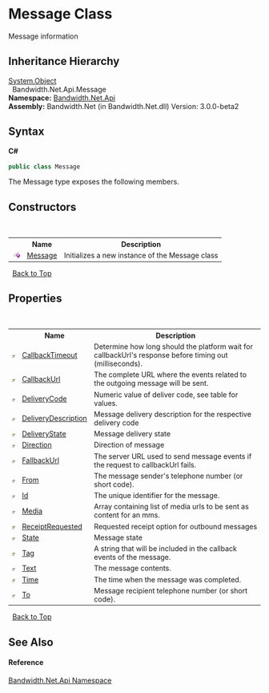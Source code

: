 ﻿# Message Class
 

Message information


## Inheritance Hierarchy
<a href="http://msdn2.microsoft.com/en-us/library/e5kfa45b" target="_blank">System.Object</a><br />&nbsp;&nbsp;Bandwidth.Net.Api.Message<br />
**Namespace:**&nbsp;<a href ="N_Bandwidth_Net_Api.md">Bandwidth.Net.Api</a><br />**Assembly:**&nbsp;Bandwidth.Net (in Bandwidth.Net.dll) Version: 3.0.0-beta2

## Syntax

**C#**<br />
``` C#
public class Message
```

The Message type exposes the following members.


## Constructors
&nbsp;<table><tr><th></th><th>Name</th><th>Description</th></tr><tr><td>![Public method](media/pubmethod.gif "Public method")</td><td><a href ="M_Bandwidth_Net_Api_Message__ctor.md">Message</a></td><td>
Initializes a new instance of the Message class</td></tr></table>&nbsp;
<a href="#message-class">Back to Top</a>

## Properties
&nbsp;<table><tr><th></th><th>Name</th><th>Description</th></tr><tr><td>![Public property](media/pubproperty.gif "Public property")</td><td><a href ="P_Bandwidth_Net_Api_Message_CallbackTimeout.md">CallbackTimeout</a></td><td>
Determine how long should the platform wait for callbackUrl's response before timing out (milliseconds).</td></tr><tr><td>![Public property](media/pubproperty.gif "Public property")</td><td><a href ="P_Bandwidth_Net_Api_Message_CallbackUrl.md">CallbackUrl</a></td><td>
The complete URL where the events related to the outgoing message will be sent.</td></tr><tr><td>![Public property](media/pubproperty.gif "Public property")</td><td><a href ="P_Bandwidth_Net_Api_Message_DeliveryCode.md">DeliveryCode</a></td><td>
Numeric value of deliver code, see table for values.</td></tr><tr><td>![Public property](media/pubproperty.gif "Public property")</td><td><a href ="P_Bandwidth_Net_Api_Message_DeliveryDescription.md">DeliveryDescription</a></td><td>
Message delivery description for the respective delivery code</td></tr><tr><td>![Public property](media/pubproperty.gif "Public property")</td><td><a href ="P_Bandwidth_Net_Api_Message_DeliveryState.md">DeliveryState</a></td><td>
Message delivery state</td></tr><tr><td>![Public property](media/pubproperty.gif "Public property")</td><td><a href ="P_Bandwidth_Net_Api_Message_Direction.md">Direction</a></td><td>
Direction of message</td></tr><tr><td>![Public property](media/pubproperty.gif "Public property")</td><td><a href ="P_Bandwidth_Net_Api_Message_FallbackUrl.md">FallbackUrl</a></td><td>
The server URL used to send message events if the request to callbackUrl fails.</td></tr><tr><td>![Public property](media/pubproperty.gif "Public property")</td><td><a href ="P_Bandwidth_Net_Api_Message_From.md">From</a></td><td>
The message sender's telephone number (or short code).</td></tr><tr><td>![Public property](media/pubproperty.gif "Public property")</td><td><a href ="P_Bandwidth_Net_Api_Message_Id.md">Id</a></td><td>
The unique identifier for the message.</td></tr><tr><td>![Public property](media/pubproperty.gif "Public property")</td><td><a href ="P_Bandwidth_Net_Api_Message_Media.md">Media</a></td><td>
Array containing list of media urls to be sent as content for an mms.</td></tr><tr><td>![Public property](media/pubproperty.gif "Public property")</td><td><a href ="P_Bandwidth_Net_Api_Message_ReceiptRequested.md">ReceiptRequested</a></td><td>
Requested receipt option for outbound messages</td></tr><tr><td>![Public property](media/pubproperty.gif "Public property")</td><td><a href ="P_Bandwidth_Net_Api_Message_State.md">State</a></td><td>
Message state</td></tr><tr><td>![Public property](media/pubproperty.gif "Public property")</td><td><a href ="P_Bandwidth_Net_Api_Message_Tag.md">Tag</a></td><td>
A string that will be included in the callback events of the message.</td></tr><tr><td>![Public property](media/pubproperty.gif "Public property")</td><td><a href ="P_Bandwidth_Net_Api_Message_Text.md">Text</a></td><td>
The message contents.</td></tr><tr><td>![Public property](media/pubproperty.gif "Public property")</td><td><a href ="P_Bandwidth_Net_Api_Message_Time.md">Time</a></td><td>
The time when the message was completed.</td></tr><tr><td>![Public property](media/pubproperty.gif "Public property")</td><td><a href ="P_Bandwidth_Net_Api_Message_To.md">To</a></td><td>
Message recipient telephone number (or short code).</td></tr></table>&nbsp;
<a href="#message-class">Back to Top</a>

## See Also


#### Reference
<a href ="N_Bandwidth_Net_Api.md">Bandwidth.Net.Api Namespace</a><br />